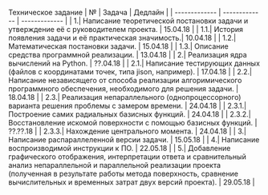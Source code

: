 Техническое задание
| № | Задача | Дедлайн |
| ------------- | ------------- |  ------------- |
| 1.| Написание теоретической постановки задачи и утверждение её с руководителем проекта. | 15.04.18  |
| 1.1.| История появления задачи и её практическая значимость.| 10.04.18  |
| 1.2.| Математическая постановки задачи. | 15.04.18  |
| 1.3.| Описание средства программной реализации. | 13.04.18  |
| 2.|	Реализация ядра вычислений на Python. | ??.04.18  |
| 2.1.| Написание тестирующих данных (файлов с координатами точек, типа jison, например). | 17.04.18  |
| 2.2.|	Написание независящего от способа реализации алгоримического программного обеспечения, необходимого для решения задачи. | 18.04.18  |
| 2.3.|	Реализация непараллельного (однопроцессорного) варианта решения проблемы с замером времени. | 24.04.18  |
| 2.3.1.|	Построение самих радиальных базисных функций. | 24.04.18  |
| 2.3.2.|	Восстановление искомой поверхности с помощью базисных функций. | ??.??.18  |
| 2.3.3.|	Нахождение центрального момента. | 24.04.18  |
| 3.|	Написание распараллеленной версии задачи. | 15.05.18  |
| 4.|	Написание воспроизводимой инструкции к ПО. | 22.05.18  |
| 5.|	Добавление графического отображения, интерпретации ответа и сравнительный анализ непараллельной и параллельной реализации проекта (полученная в результате работы метода поверхность, сравнение вычислительных и временных затрат двух версий проекта). | 29.05.18  |

